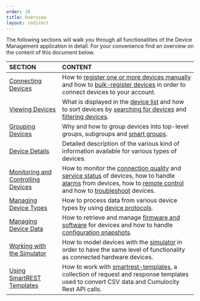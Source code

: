 ```yaml
---
order: 10
title: Overview
layout: redirect
---
```


The following sections will walk you through all functionalities of the Device Management application in detail. For your convenience find an overview on the content of this document below.

|SECTION|CONTENT|
|:---|:---|
|[Connecting Devices](#device-registration)|How to [register one or more devices manually](#device-registration-manually) and how to [bulk-register devices](#creds-upload) in order to connect devices to your account.
|[Viewing Devices](#viewing-devices)|What is displayed in the [device list](#device-list) and how to sort devices by [searching for devices](#searching-devices) and [filtering devices](#filtering-devices).
|[Grouping Devices](#grouping-devices)|Why and how to group devices into top-level groups, subgroups and [smart groups](#smart-groups).
|[Device Details](#device-details)|Detailed description of the various kind of  information available for various types of  devices.
|[Monitoring and Controlling Devices](#monitoring-and-controlling-devices)|How to monitor the [connection quality](#connection-monitoring) and [service status](#monitoring-services) of devices, how to handle [alarms](#alarm-monitoring) from devices, how to [remote control](#operation-monitoring) and how to [troubleshoot](#events-all) devices.
|[Managing Device Types](#managing-device-types)|How to process data from various device types by using [device protocols](#managing-device-types). 
|[Managing Device Data](#managing-device-data)|How to retrieve and manage [firmware and software](#software-repo) for devices and how to handle [configuration snapshots](#configuration-repository). 
|[Working with the Simulator](#simulator)|How to model devices with the [simulator](#simulator) in order to have the same level of functionality as connected hardware devices.
|[Using SmartREST Templates](#smartrest-templates)|How to work with [smartrest-templates](#Smartrest), a collection of request and response templates used to convert CSV data and Cumulocity Rest API calls.


